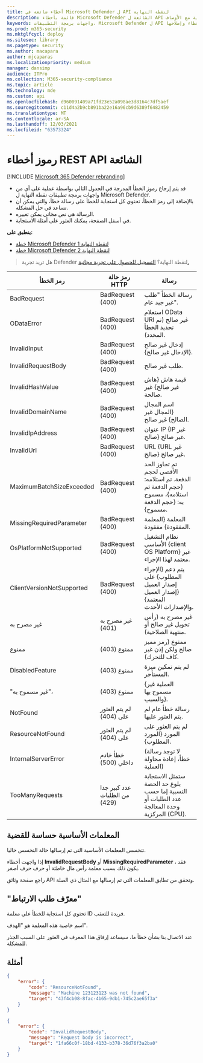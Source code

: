 ```yaml
---
title: أخطاء شائعة في Microsoft Defender ل API لنقطة النهاية
description: قائمة بأخطاء Microsoft Defender الشائعة ل API لنقطة النهاية مع الأوصاف.
keywords: واجهات برمجة التطبيقات، Microsoft Defender ل API نقطة النهاية، الأخطاء، استكشاف الأخطاء وإصلاحها
ms.prod: m365-security
ms.mktglfcycl: deploy
ms.sitesec: library
ms.pagetype: security
ms.author: macapara
author: mjcaparas
ms.localizationpriority: medium
manager: dansimp
audience: ITPro
ms.collection: M365-security-compliance
ms.topic: article
MS.technology: mde
ms.custom: api
ms.openlocfilehash: d960091409a71fd23e52a098ae3d8164c7df5aef
ms.sourcegitcommit: c11d4a2b9cb891ba22e16a96cb9d6389f6482459
ms.translationtype: MT
ms.contentlocale: ar-SA
ms.lasthandoff: 12/03/2021
ms.locfileid: "63573324"
---
```

# <a name="common-rest-api-error-codes"></a>رموز أخطاء REST API الشائعة



[!INCLUDE [Microsoft 365 Defender rebranding](../../includes/microsoft-defender.md)]


* قد يتم إرجاع رموز الخطأ المدرجة في الجدول التالي بواسطة عملية على أي من واجهات برمجة تطبيقات نقطة النهاية ل Microsoft Defender.
* بالإضافة إلى رمز الخطأ، تحتوي كل استجابة للخطأ على رسالة خطأ، والتي يمكن أن تساعد في حل المشكلة.
* الرسالة هي نص مجاني يمكن تغييره.
* في أسفل الصفحة، يمكنك العثور على أمثلة الاستجابة.

**ينطبق على:**
- [خطة Microsoft Defender لنقطة النهاية 1](https://go.microsoft.com/fwlink/p/?linkid=2154037)
- [خطة Microsoft Defender لنقطة النهاية 2](https://go.microsoft.com/fwlink/p/?linkid=2154037)


> هل تريد تجربة Defender لنقطة النهاية؟ [التسجيل للحصول على تجربة مجانية.](https://signup.microsoft.com/create-account/signup?products=7f379fee-c4f9-4278-b0a1-e4c8c2fcdf7e&ru=https://aka.ms/MDEp2OpenTrial?ocid=docs-wdatp-assignaccess-abovefoldlink)

رمز الخطأ|رمز حالة HTTP|رسالة
---|---|---
BadRequest|BadRequest (400)|رسالة الخطأ "طلب غير جيد عام".
ODataError|BadRequest (400)|استعلام OData URI غير صالح (تم تحديد الخطأ المحدد).
InvalidInput|BadRequest (400)|إدخال غير صالح {الإدخال غير صالح}.
InvalidRequestBody|BadRequest (400)|طلب غير صالح.
InvalidHashValue|BadRequest (400)|قيمة هاش {هاش غير صالح} غير صالحة.
InvalidDomainName|BadRequest (400)|اسم المجال {المجال غير الصالح} غير صالح.
InvalidIpAddress|BadRequest (400)|عنوان IP {IP غير صالح} غير صالح.
InvalidUrl|BadRequest (400)|URL {URL غير صالح} غير صالح.
MaximumBatchSizeExceeded|BadRequest (400)|تم تجاوز الحد الأقصى لحجم الدفعة. تم استلامه: {حجم الدفعة تم استلامه}، مسموح به: {حجم الدفعة مسموح}.
MissingRequiredParameter|BadRequest (400)|المعلمة {المعلمة المفقودة} مفقودة.
OsPlatformNotSupported|BadRequest (400)|نظام التشغيل الأساسي {client OS Platform} غير معتمد لهذا الإجراء.
ClientVersionNotSupported|BadRequest (400)|يتم دعم {الإجراء المطلوب} على إصدار العميل {إصدار العميل المعتمد} والإصدارات الأحدث.
غير مصرح به|غير مصرح به (401)|غير مصرح به (رأس تخويل غير صالح أو منتهية الصلاحية).
ممنوع|ممنوع (403)|ممنوع (رمز مميز صالح ولكن إذن غير كاف للتحرك).
DisabledFeature|ممنوع (403)|لم يتم تمكين ميزة المستأجر.
"غير مسموح به"،|ممنوع (403)|{العملية غير مسموح بها والسبب}.
NotFound|لم يتم العثور على (404)|رسالة خطأ عام لم يتم العثور عليها.
ResourceNotFound|لم يتم العثور على (404)|لم يتم العثور على المورد {المورد المطلوب}.
InternalServerError|خطأ خادم داخلي (500)|(لا توجد رسالة خطأ، إعادة محاولة العملية)
TooManyRequests|عدد كبير جدا من الطلبات (429)|ستمثل الاستجابة بلوغ حد الحصة النسبية إما حسب عدد الطلبات أو وحدة المعالجة المركزية (CPU).

## <a name="body-parameters-are-case-sensitive"></a>المعلمات الأساسية حساسة للقضية

تتحسس المعلمات الأساسية التي تم إرسالها حالة التحسس حاليا.

إذا واجهت أخطاء **InvalidRequestBody** أو **MissingRequiredParameter** ، فقد يكون ذلك بسبب معلمة رأس مال خاطئة أو حرف حرف أصغر.

راجع صفحة وثائق API وتحقق من تطابق المعلمات التي تم إرسالها مع المثال ذي الصلة.

## <a name="correlation-request-id"></a>"معرّف طلب الارتباط"

تحتوي كل استجابة للخطأ على معلمة ID فريدة للتعقب.

اسم خاصية هذه المعلمة هو "الهدف".

عند الاتصال بنا بشأن خطأ ما، سيساعد إرفاق هذا المعرف في العثور على السبب الجذر للمشكلة.

## <a name="examples"></a>أمثلة

```json
{
    "error": {
        "code": "ResourceNotFound",
        "message": "Machine 123123123 was not found",
        "target": "43f4cb08-8fac-4b65-9db1-745c2ae65f3a"
    }
}
```

```json
{
    "error": {
        "code": "InvalidRequestBody",
        "message": "Request body is incorrect",
        "target": "1fa66c0f-18bd-4133-b378-36d76f3a2ba0"
    }
}
```
